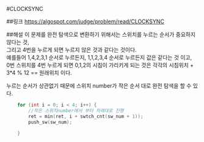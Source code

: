 #CLOCKSYNC

##링크
<https://algospot.com/judge/problem/read/CLOCKSYNC>

##해설
이 문제를 완전 탐색으로 변환하기 위해서는 스위치를 누르는 순서가 중요하지 않다는 것,  
그리고 4번을 누르게 되면 누르지 않은 것과 같다는 것이다.  
예를들어 1,4,2,3,1 순서로 누르든지, 1,1,2,3,4 순서로 누르든지 값은 같다는 것 이고,  
0번 스위치를 4번 누르게 되면 0,1,2의 시침이 가리키게 되는 것은 각각의 시침위치 + 3*4 % 12 == 원래위치 이다.  

누르는 순서가 상관없기 때문에 스위치 number가 작은 순서 대로 완전 탐색을 할 수 있다.

``` c++
	for (int i = 0; i < 4; i++) {
		//작은 스위치number에서 부터 차례대로 진행
		ret = min(ret, i + swtch_cnt(sw_num + 1)); 
		push_sw(sw_num);
		
	}
```

